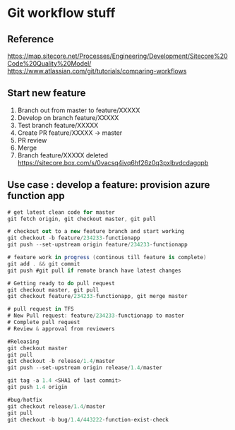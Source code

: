 # Git workflow stuff


## Reference
https://map.sitecore.net/Processes/Engineering/Development/Sitecore%20Code%20Quality%20Model/
​
https://www.atlassian.com/git/tutorials/comparing-workflows
​

## Start new feature
1. Branch out from master to feature/XXXXX
2. Develop on branch  feature/XXXXX
3. Test branch feature/XXXXX
4. Create PR feature/XXXXX -> master
5. PR review
6. Merge
7. Branch feature/XXXXX deleted
https://sitecore.box.com/s/0vacsq4ivq6hf26z0q3pxlbvdcdagqpb


## Use case : develop a feature: provision azure function app

```c#
# get latest clean code for master
git fetch origin, git checkout master, git pull

# checkout out to a new feature branch and start working
git checkout -b feature/234233-functionapp
git push --set-upstream origin feature/234233-functionapp

# feature work in progress (continous till feature is complete)
git add . && git commit
git push #git pull if remote branch have latest changes

# Getting ready to do pull request
git checkout master, git pull
git checkout feature/234233-functionapp, git merge master

# pull request in TFS
# New Pull request: feature/234233-functionapp to master
# Complete pull request
# Review & approval from reviewers

#Releasing
git checkout master
git pull
git checkout -b release/1.4/master
git push --set-upstream origin release/1.4/master

git tag -a 1.4 <SHA1 of last commit>
git push 1.4 origin

#bug/hotfix
git checkout release/1.4/master
git pull
git checkout -b bug/1.4/443222-function-exist-check
```
